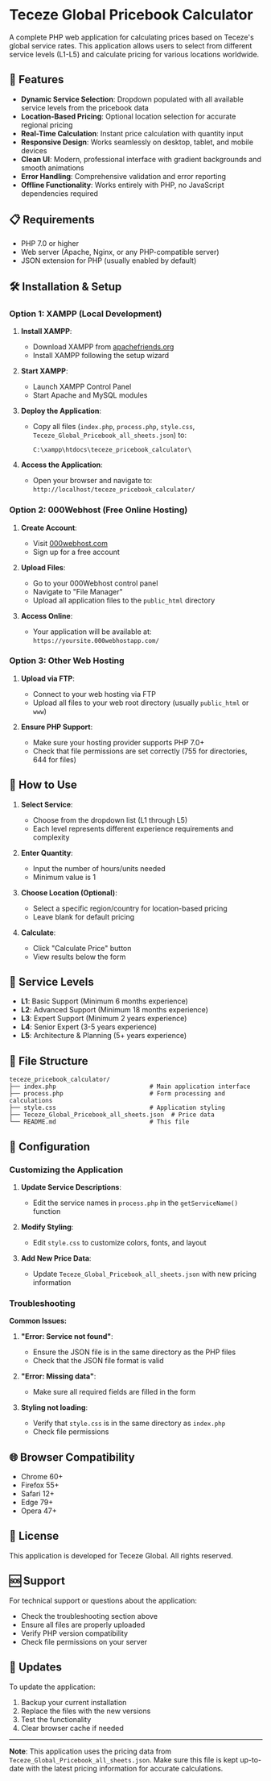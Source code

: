 # Teceze Global Pricebook Calculator

A complete PHP web application for calculating prices based on Teceze's global service rates. This application allows users to select from different service levels (L1-L5) and calculate pricing for various locations worldwide.

## 🚀 Features

- **Dynamic Service Selection**: Dropdown populated with all available service levels from the pricebook data
- **Location-Based Pricing**: Optional location selection for accurate regional pricing
- **Real-Time Calculation**: Instant price calculation with quantity input
- **Responsive Design**: Works seamlessly on desktop, tablet, and mobile devices
- **Clean UI**: Modern, professional interface with gradient backgrounds and smooth animations
- **Error Handling**: Comprehensive validation and error reporting
- **Offline Functionality**: Works entirely with PHP, no JavaScript dependencies required

## 📋 Requirements

- PHP 7.0 or higher
- Web server (Apache, Nginx, or any PHP-compatible server)
- JSON extension for PHP (usually enabled by default)

## 🛠️ Installation & Setup

### Option 1: XAMPP (Local Development)

1. **Install XAMPP**:
   - Download XAMPP from [apachefriends.org](https://www.apachefriends.org/)
   - Install XAMPP following the setup wizard

2. **Start XAMPP**:
   - Launch XAMPP Control Panel
   - Start Apache and MySQL modules

3. **Deploy the Application**:
   - Copy all files (`index.php`, `process.php`, `style.css`, `Teceze_Global_Pricebook_all_sheets.json`) to:
     ```
     C:\xampp\htdocs\teceze_pricebook_calculator\
     ```

4. **Access the Application**:
   - Open your browser and navigate to: `http://localhost/teceze_pricebook_calculator/`

### Option 2: 000Webhost (Free Online Hosting)

1. **Create Account**:
   - Visit [000webhost.com](https://www.000webhost.com/)
   - Sign up for a free account

2. **Upload Files**:
   - Go to your 000Webhost control panel
   - Navigate to "File Manager"
   - Upload all application files to the `public_html` directory

3. **Access Online**:
   - Your application will be available at: `https://yoursite.000webhostapp.com/`

### Option 3: Other Web Hosting

1. **Upload via FTP**:
   - Connect to your web hosting via FTP
   - Upload all files to your web root directory (usually `public_html` or `www`)

2. **Ensure PHP Support**:
   - Make sure your hosting provider supports PHP 7.0+
   - Check that file permissions are set correctly (755 for directories, 644 for files)

## 📖 How to Use

1. **Select Service**:
   - Choose from the dropdown list (L1 through L5)
   - Each level represents different experience requirements and complexity

2. **Enter Quantity**:
   - Input the number of hours/units needed
   - Minimum value is 1

3. **Choose Location (Optional)**:
   - Select a specific region/country for location-based pricing
   - Leave blank for default pricing

4. **Calculate**:
   - Click "Calculate Price" button
   - View results below the form

## 🎯 Service Levels

- **L1**: Basic Support (Minimum 6 months experience)
- **L2**: Advanced Support (Minimum 18 months experience)
- **L3**: Expert Support (Minimum 2 years experience)
- **L4**: Senior Expert (3-5 years experience)
- **L5**: Architecture & Planning (5+ years experience)

## 📁 File Structure

```
teceze_pricebook_calculator/
├── index.php                          # Main application interface
├── process.php                        # Form processing and calculations
├── style.css                          # Application styling
├── Teceze_Global_Pricebook_all_sheets.json  # Price data
└── README.md                          # This file
```

## 🔧 Configuration

### Customizing the Application

1. **Update Service Descriptions**:
   - Edit the service names in `process.php` in the `getServiceName()` function

2. **Modify Styling**:
   - Edit `style.css` to customize colors, fonts, and layout

3. **Add New Price Data**:
   - Update `Teceze_Global_Pricebook_all_sheets.json` with new pricing information

### Troubleshooting

**Common Issues:**

1. **"Error: Service not found"**:
   - Ensure the JSON file is in the same directory as the PHP files
   - Check that the JSON file format is valid

2. **"Error: Missing data"**:
   - Make sure all required fields are filled in the form

3. **Styling not loading**:
   - Verify that `style.css` is in the same directory as `index.php`
   - Check file permissions

## 🌐 Browser Compatibility

- Chrome 60+
- Firefox 55+
- Safari 12+
- Edge 79+
- Opera 47+

## 📝 License

This application is developed for Teceze Global. All rights reserved.

## 🆘 Support

For technical support or questions about the application:
- Check the troubleshooting section above
- Ensure all files are properly uploaded
- Verify PHP version compatibility
- Check file permissions on your server

## 🔄 Updates

To update the application:
1. Backup your current installation
2. Replace the files with the new versions
3. Test the functionality
4. Clear browser cache if needed

---

**Note**: This application uses the pricing data from `Teceze_Global_Pricebook_all_sheets.json`. Make sure this file is kept up-to-date with the latest pricing information for accurate calculations.
